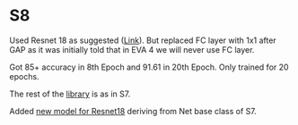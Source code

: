 # S8

Used Resnet 18 as suggested ([Link](https://github.com/abhinavdayal/EVA4/blob/master/S8/EVA04_S8_Resnet18.ipynb)). But replaced FC layer with 1x1 after GAP as it was initially told that in EVA 4 we will never use FC layer.

Got 85+ accuracy in 8th Epoch and 91.61 in 20th Epoch. Only trained for 20 epochs.

The rest of the [library](https://github.com/abhinavdayal/EVA4/tree/master/S7/EVA4library) is as in S7.

Added [new model for Resnet18](https://github.com/abhinavdayal/EVA4/blob/master/S8/eva4resnet.py) deriving from Net base class of S7.
